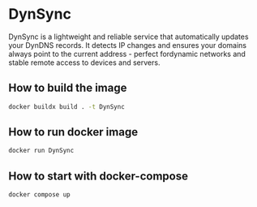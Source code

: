 # DynSync
DynSync is a lightweight and reliable service that automatically updates your DynDNS records. It detects IP changes and ensures your domains always point to the current address - perfect fordynamic networks and stable remote access to devices and servers. 

## How to build the image
```bash
docker buildx build . -t DynSync
```

## How to run docker image
```bash
docker run DynSync
```

## How to start with docker-compose
```bash
docker compose up
```
